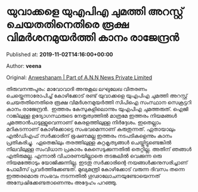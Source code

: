 
# യുവാക്കളെ യുഎപിഎ ചുമത്തി അറസ്റ്റ് ചെയതതിനെതിരെ രൂക്ഷ വിമർശനമുയർത്തി കാനം രാജേന്ദ്രൻ

Published at: **2019-11-02T14:16:00+00:00**

Author: **veena**

Original: [Anweshanam | Part of A.N.N News Private Limited](http://anweshanam.com/index.php/kerala/news/kanam-rajendran-against-upa-arrest-in-kozhikode-connection-with-maois)

തിരുവനന്തപുരം: മാവോവാദി അനുകൂല ലഘുലേഖ വിതരണം ചെയ്തെന്നാരോപിച്ച് കോഴിക്കോട് രണ്ട് യുവാക്കളെ യുഎപിഎ ചുമത്തി അറസ്റ്റ് ചെയതതിനെതിരെ രൂക്ഷ വിമർശനമുയർത്തി സിപിഐ സംസ്ഥാന സെക്രട്ടറി കാനം രാജേന്ദ്രൻ.  ഇത്തരം കേസുകളിലൊന്നും യുഎപിഎ ചുമത്തരുത്. ഐജി റാങ്കിലുള്ള ഉദ്യോഗസ്ഥരുടെ നേതൃത്വത്തിൽ മാത്രമേ ഇത്തരം നിയമങ്ങൾ ചുമത്താൻപാടുള്ളുവെന്നാണ് കേരളത്തിലുള്ള നിർദ്ദേശം. ഇതെല്ലാം മറികടന്നാണ് കോഴിക്കോട്ടെ സംഭവമെന്നാണ് കരുതുന്നത്. ഏതായാലും എൽഡിഎഫ് സർക്കാരിന് ഭൂഷണമല്ല ഇത്തരം നടപടികളെന്നും കാനം പ്രതികരിച്ചു. 
ഏതെങ്കിലും തരത്തിലുള്ള കുറ്റകൃത്യങ്ങൾ ചെയ്തിട്ടുണ്ടെങ്കിൽ നിലവിലുള്ള സംവിധാന പ്രകാരം കേസെടുക്കുന്നതിൽ തെറ്റില്ല. അതിന് ഞങ്ങൾ എതിരുമല്ല. എന്നാൽ വിചാരണയില്ലാതെ തടങ്കലിൽ വെക്കുന്ന ഒരു നിയമത്തോടും യോജിക്കുന്നില്ല. ഇടതു സർക്കാരിന്റെ നയങ്ങൾക്കനുസരിച്ചാണ് പോലീസ് പ്രവർത്തിക്കേണ്ടത്. മുഖ്യമന്ത്രി കോഴിക്കോട് വരുന്ന ദിവസം തന്നെ ഇത്തരമൊരു സംഭവം നടന്നതിൽ ഗൂഢാലോചനയുണ്ടോയെന്നത് അന്വേഷിക്കേണ്ടതാണെന്നും അദ്ദേഹം പറഞ്ഞു.  
